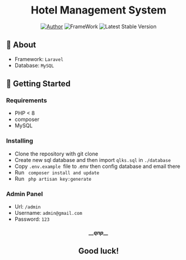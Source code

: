 
<h1 align="center">Hotel Management System</h1>

<p align="center">
<a href="https://facebook.com/100029121395944"><img src="https://img.shields.io/badge/Author-qnp-blue.svg" alt="Author"></a>
<img src="https://img.shields.io/badge/Laravel-%23FF2D20.svg?style=flat&logo=laravel&logoColor=white" alt="FrameWork">
<img src="https://img.shields.io/badge/Version-1.0.0-green.svg" alt="Latest Stable Version">
</p>

## 🧐 About
<ul>
<li>Framework: <code>Laravel</code></li>
<li>Database: <code>MySQL</code></li>
</ul>

## 🏁 Getting Started
### Requirements
<ul>
<li>PHP < 8</li>
<li>composer</li>
<li>MySQL</li>
</ul>

### Installing
<ul>
<li>Clone the repository with git clone </li>
<li>Create new sql database and then import <code>qlks.sql</code> in <code>./database</code></li>
<li>Copy <code>.env.example </code>file to .env then config database and email there </li>
<li>Run  <code> composer install and update </code></li>
<li>Run <code> php artisan key:generate </code></li>
</ul>

### Admin Panel
<ul>
<li>Url: <code>/admin</code></li>
<li>Username: <code>admin@gmail.com</code></li>
<li>Password: <code>123</code></li>
</ul> 

<h5 align="center">__qnp__</h5>
<h2 align="center">Good luck!</h3>